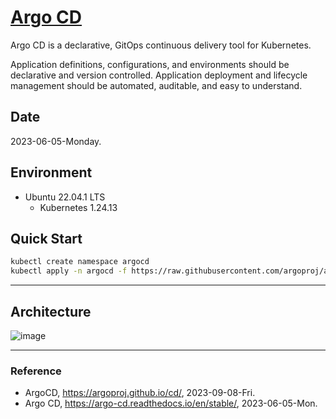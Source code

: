 # [Argo CD](https://argoproj.github.io/cd/)

Argo CD is a declarative, GitOps continuous delivery tool for Kubernetes.

Application definitions, configurations, and environments should be declarative and version controlled. Application deployment and lifecycle management should be automated, auditable, and easy to understand.

## Date

2023-06-05-Monday.

## Environment

* Ubuntu 22.04.1 LTS
  * Kubernetes 1.24.13

## Quick Start

```Bash
kubectl create namespace argocd
kubectl apply -n argocd -f https://raw.githubusercontent.com/argoproj/argo-cd/stable/manifests/install.yaml
```

---

## Architecture

![image](https://github.com/inyong37/Vision/assets/20737479/f4f79dd8-6266-46a4-86bf-b2d48b7f327e)

---

### Reference
- ArgoCD, https://argoproj.github.io/cd/, 2023-09-08-Fri.
- Argo CD, https://argo-cd.readthedocs.io/en/stable/, 2023-06-05-Mon.
